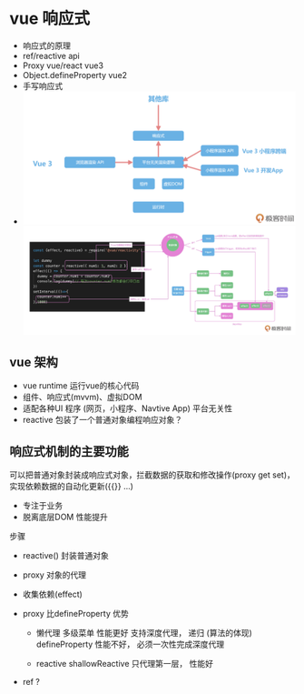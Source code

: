 # vue 响应式
- 响应式的原理
- ref/reactive api 
- Proxy vue/react  vue3
- Object.defineProperty vue2
- 手写响应式
- ![alt text](18b80acd826daaac2d03f39f3db59781.png) ![alt text](lQLPJyAiOmIltBPNAxzNB9yw2aglz7NzZsIHsaMFmBKGAA_2012_796.png)

## vue 架构
- vue runtime 运行vue的核心代码
- 组件、响应式(mvvm)、虚拟DOM
- 适配各种UI 程序 (网页，小程序、Navtive App)
  平台无关性
- reactive 包装了一个普通对象编程响应对象？

## 响应式机制的主要功能
 可以把普通对象封装成响应式对象，拦截数据的获取和修改操作(proxy get set)，实现依赖数据的自动化更新({{}} ...)
 - 专注于业务
 - 脱离底层DOM 性能提升

 步骤
 - reactive() 封装普通对象
 - proxy 对象的代理
 - 收集依赖(effect)
 
- proxy 比defineProperty 优势
  - 懒代理
    多级菜单 性能更好 
    支持深度代理， 递归 (算法的体现)
    defineProperty 性能不好， 必须一次性完成深度代理
    
  - reactive shallowReactive
    只代理第一层， 性能好

- ref ?
